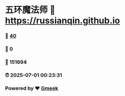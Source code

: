# 五环魔法师 :link: https://russianqin.github.io 
### :page_facing_up: [40](https://russianqin.github.io/tag.html) 
### :speech_balloon: 0 
### :hibiscus: 151694 
### :alarm_clock: 2025-07-01 00:23:31 
### Powered by :heart: [Gmeek](https://github.com/Meekdai/Gmeek)
